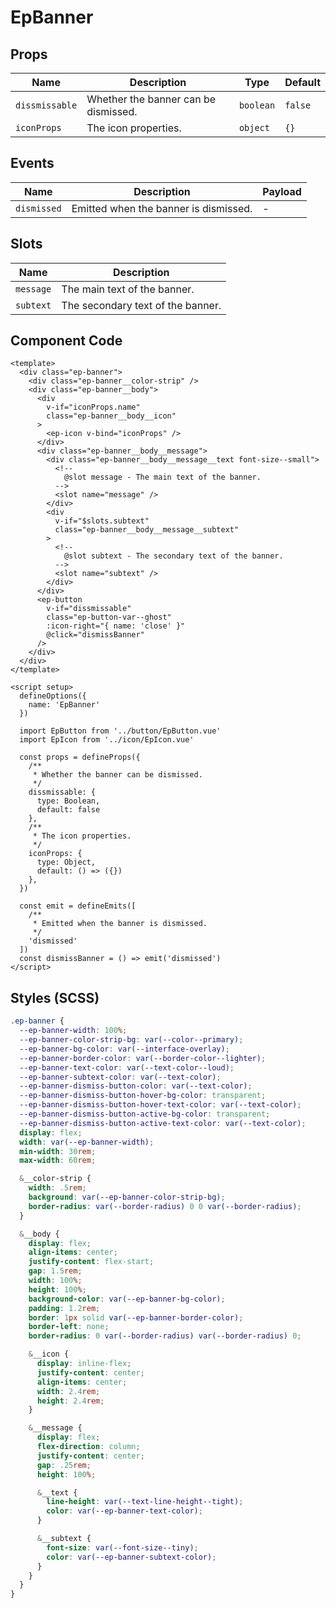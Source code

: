 # EpBanner



## Props
| Name | Description | Type | Default |
|------|-------------|------|---------|
| `dissmissable` | Whether the banner can be dismissed. | `boolean` | `false` |
| `iconProps` | The icon properties. | `object` | `{}` |

## Events
| Name    | Description                 | Payload    |
|---------|-----------------------------|------------|
| `dismissed` | Emitted when the banner is dismissed. | - |

## Slots
| Name | Description |
|------|-------------|
| `message` | The main text of the banner. |
| `subtext` | The secondary text of the banner. |

## Component Code

```vue
<template>
  <div class="ep-banner">
    <div class="ep-banner__color-strip" />
    <div class="ep-banner__body">
      <div
        v-if="iconProps.name"
        class="ep-banner__body__icon"
      >
        <ep-icon v-bind="iconProps" />
      </div>
      <div class="ep-banner__body__message">
        <div class="ep-banner__body__message__text font-size--small">
          <!--
            @slot message - The main text of the banner.
          -->
          <slot name="message" />
        </div>
        <div
          v-if="$slots.subtext"
          class="ep-banner__body__message__subtext"
        >
          <!--
            @slot subtext - The secondary text of the banner.
          -->
          <slot name="subtext" />
        </div>
      </div>
      <ep-button
        v-if="dissmissable"
        class="ep-button-var--ghost"
        :icon-right="{ name: 'close' }"
        @click="dismissBanner"
      />
    </div>
  </div>
</template>

<script setup>
  defineOptions({
    name: 'EpBanner'
  })

  import EpButton from '../button/EpButton.vue'
  import EpIcon from '../icon/EpIcon.vue'

  const props = defineProps({
    /**
     * Whether the banner can be dismissed.
     */
    dissmissable: {
      type: Boolean,
      default: false
    },
    /**
     * The icon properties.
     */
    iconProps: {
      type: Object,
      default: () => ({})
    },
  })

  const emit = defineEmits([
    /**
     * Emitted when the banner is dismissed.
     */
    'dismissed'
  ])
  const dismissBanner = () => emit('dismissed')
</script>

```


## Styles (SCSS)

```scss
.ep-banner {
  --ep-banner-width: 100%;
  --ep-banner-color-strip-bg: var(--color--primary);
  --ep-banner-bg-color: var(--interface-overlay);
  --ep-banner-border-color: var(--border-color--lighter);
  --ep-banner-text-color: var(--text-color--loud);
  --ep-banner-subtext-color: var(--text-color);
  --ep-banner-dismiss-button-color: var(--text-color);
  --ep-banner-dismiss-button-hover-bg-color: transparent;
  --ep-banner-dismiss-button-hover-text-color: var(--text-color);
  --ep-banner-dismiss-button-active-bg-color: transparent;
  --ep-banner-dismiss-button-active-text-color: var(--text-color);
  display: flex;
  width: var(--ep-banner-width);
  min-width: 30rem;
  max-width: 60rem;

  &__color-strip {
    width: .5rem;
    background: var(--ep-banner-color-strip-bg);
    border-radius: var(--border-radius) 0 0 var(--border-radius);
  }

  &__body {
    display: flex;
    align-items: center;
    justify-content: flex-start;
    gap: 1.5rem;
    width: 100%;
    height: 100%;
    background-color: var(--ep-banner-bg-color);
    padding: 1.2rem;
    border: 1px solid var(--ep-banner-border-color);
    border-left: none;
    border-radius: 0 var(--border-radius) var(--border-radius) 0;

    &__icon {
      display: inline-flex;
      justify-content: center;
      align-items: center;
      width: 2.4rem;
      height: 2.4rem;
    }

    &__message {
      display: flex;
      flex-direction: column;
      justify-content: center;
      gap: .25rem;
      height: 100%;

      &__text {
        line-height: var(--text-line-height--tight);
        color: var(--ep-banner-text-color);
      }

      &__subtext {
        font-size: var(--font-size--tiny);
        color: var(--ep-banner-subtext-color);
      }
    }
  }
}
```